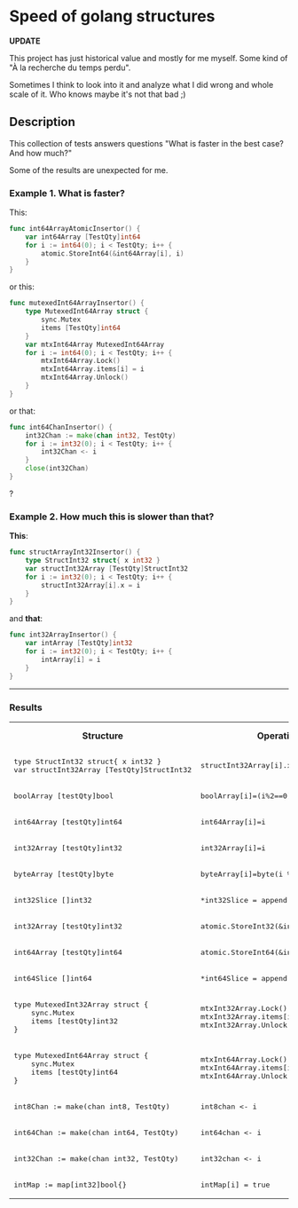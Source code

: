 # Speed of golang structures

**UPDATE**

This project has just historical value and mostly for me myself.
Some kind of  "À la recherche du temps perdu".

Sometimes I think to look into it and analyze what I did wrong and whole scale of it.
Who knows maybe it's not that bad ;)

## Description

This collection of tests answers questions "What is faster in the best case? And how much?"

Some of the results are unexpected for me.

### __Example 1. What is faster?__

This:
```go
func int64ArrayAtomicInsertor() {
	var int64Array [TestQty]int64
	for i := int64(0); i < TestQty; i++ {
		atomic.StoreInt64(&int64Array[i], i)
	}
}
``` 
or this:

```go
func mutexedInt64ArrayInsertor() {
	type MutexedInt64Array struct {
		sync.Mutex
		items [TestQty]int64
	}
	var mtxInt64Array MutexedInt64Array
	for i := int64(0); i < TestQty; i++ {
		mtxInt64Array.Lock()
		mtxInt64Array.items[i] = i
		mtxInt64Array.Unlock()
	}
}
```
or that:

```go
func int64ChanInsertor() {
	int32Chan := make(chan int32, TestQty)
	for i := int32(0); i < TestQty; i++ {
		int32Chan <- i
	}
	close(int32Chan)
}
```

?

### Example 2. How much **this** is slower than **that**?

**This**:

```go
func structArrayInt32Insertor() {
	type StructInt32 struct{ x int32 }
	var structInt32Array [TestQty]StructInt32
	for i := int32(0); i < TestQty; i++ {
		structInt32Array[i].x = i
	}
}
```

and **that**:

```go
func int32ArrayInsertor() {
	var intArray [TestQty]int32
	for i := int32(0); i < TestQty; i++ {
		intArray[i] = i
	}
}
```

----------

### __Results__


<table>
<tr><th>Structure</th><th>Operation</th><th>Summary Duration(Ns)</th><th>Op Cost(ns)</th></tr>
<tr>
        <td><pre>type StructInt32 struct{ x int32 }
var structInt32Array [TestQty]StructInt32</pre></td><td><pre>structInt32Array[i].x = i</pre></td><td>13280408</td>
        <td>1.26ns</td>
    </tr><tr>
        <td><pre>boolArray [testQty]bool</pre></td><td><pre>boolArray[i]=(i%2==0)</pre></td><td>15358327</td>
        <td>1.46ns</td>
    </tr><tr>
        <td><pre>int64Array [testQty]int64</pre></td><td><pre>int64Array[i]=i</pre></td><td>16585783</td>
        <td>1.58ns</td>
    </tr><tr>
        <td><pre>int32Array [testQty]int32</pre></td><td><pre>int32Array[i]=i</pre></td><td>20111850</td>
        <td>1.91ns</td>
    </tr><tr>
        <td><pre>byteArray [testQty]byte</pre></td><td><pre>byteArray[i]=byte(i % 255)</pre></td><td>29764109</td>
        <td>2.83ns</td>
    </tr><tr>
        <td><pre>int32Slice []int32</pre></td><td><pre>*int32Slice = append(*int32Slice, i)</pre></td><td>106798203</td>
        <td>10.18ns</td>
    </tr><tr>
        <td><pre>int32Array [testQty]int32</pre></td><td><pre>atomic.StoreInt32(&amp;intArray[i], i)</pre></td><td>118543330</td>
        <td>11.3ns</td>
    </tr><tr>
        <td><pre>int64Array [testQty]int64</pre></td><td><pre>atomic.StoreInt64(&amp;intArray[i], i)</pre></td><td>137920576</td>
        <td>13.15ns</td>
    </tr><tr>
        <td><pre>int64Slice []int64</pre></td><td><pre>*int64Slice = append(*int64Slice, i)</pre></td><td>170328162</td>
        <td>16.24ns</td>
    </tr><tr>
        <td><pre>type MutexedInt32Array struct {
	sync.Mutex
	items [testQty]int32
}</pre></td><td><pre>mtxInt32Array.Lock()
mtxInt32Array.items[i] = i
mtxInt32Array.Unlock()</pre></td><td>310796749</td>
        <td>29.63ns</td>
    </tr><tr>
        <td><pre>type MutexedInt64Array struct {
	sync.Mutex
	items [testQty]int64
}</pre></td><td><pre>mtxInt64Array.Lock()
mtxInt64Array.items[i] = i
mtxInt64Array.Unlock()</pre></td><td>323613671</td>
        <td>30.86ns</td>
    </tr><tr>
        <td><pre>int8Chan := make(chan int8, TestQty)</pre></td><td><pre>int8chan &lt;- i</pre></td><td>461275292</td>
        <td>43.99ns</td>
    </tr><tr>
        <td><pre>int64Chan := make(chan int64, TestQty)</pre></td><td><pre>int64chan &lt;- i</pre></td><td>476790665</td>
        <td>45.47ns</td>
    </tr><tr>
        <td><pre>int32Chan := make(chan int32, TestQty)</pre></td><td><pre>int32chan &lt;- i</pre></td><td>484103547</td>
        <td>46.16ns</td>
    </tr><tr>
        <td><pre>intMap := map[int32]bool{}</pre></td><td><pre>intMap[i] = true</pre></td><td>3152781487</td>
        <td>300.67ns</td>
    </tr>
</table>


